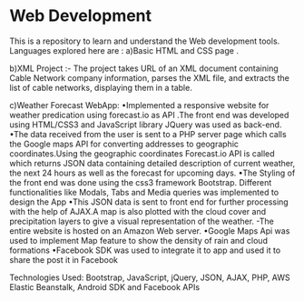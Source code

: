 # Web Development

This is a repository  to learn and understand the Web development tools.
Languages explored here are :
a)Basic HTML and CSS page .


b)XML Project :- The project takes URL of an XML document containing Cable Network company information, parses the XML file, and extracts the list of cable networks, displaying them in a table.


c)Weather Forecast WebApp:
•Implemented a responsive website for  weather predication using forecast.io as API .The front end was developed using HTML/CSS3 and JavaScript library JQuery was used as back-end.
•The data received from the user is sent to a PHP server  page which calls the Google maps API  for converting addresses to geographic coordinates.Using the geographic coordinates  Forecast.io API is called which returns JSON data containing detailed description of current weather, the next 24 hours as well as the forecast for upcoming days.
•The Styling of the front end was done using the css3 framework Bootstrap. Different functionalities like Modals, Tabs and Media queries was implemented to design the App
•This JSON data is sent to front end for further processing with the help of AJAX.A map is also plotted with the cloud cover and precipitation layers to give a visual representation of the weather. -The entire website is hosted on an Amazon Web server.
•Google Maps Api was used to implement Map feature to show the density of rain and cloud formations
•Facebook SDK was used to integrate it to app and used it to share the post it in Facebook

Technologies Used: Bootstrap, JavaScript, jQuery, JSON, AJAX, PHP, AWS Elastic Beanstalk, Android SDK and Facebook APIs
